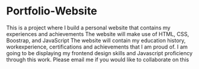 # Portfolio-Website
This is a project where I build a personal website that contains my experiences and achievements 
The website will make use of HTML, CSS, Boostrap, and JavaScript
The website will contain my education history, workexperience, certifications and achievements that I am proud of.
I am going to be displaying my frontend design skills and Javascript proficiency through this work.
Please email me if you would like to collaborate on this
